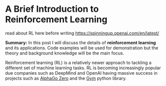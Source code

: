 # A Brief Introduction to Reinforcement Learning

read about RL here before writing
https://spinningup.openai.com/en/latest/

<b>Summary:</b> In this post I will discuss the details of <b>reinforcement learning</b> and its applications. Code examples will be used for demonstration but the theory and background knowledge will be the main focus.

Reinforcement learning (RL) is a relatively newer approach to tackling a different set of machine learning tasks. RL is becoming increasingly popular due companies such as DeepMind and OpenAI having massive success in projects such as [AlphaGo Zero](https://deepmind.com/blog/alphago-zero-learning-scratch/) and the [Gym](https://gym.openai.com) python library. 
